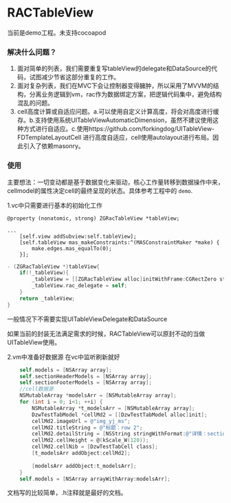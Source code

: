 # RACTableView
当前是demo工程。未支持cocoapod


### 解决什么问题？
1. 面对简单的列表，我们需要重复写tableView的delegate和DataSource的代码，试图减少节省这部分重复的工作。
2. 面对复杂列表，我们在MVC下会让控制器变得臃肿，所以采用了MVVM的结构，分离业务逻辑到vm，rac作为数据绑定方案，把逻辑代码集中，避免结构混乱的问题。
3. cell高度计算或自适应问题。a.可以使用自定义计算高度，将会对高度进行缓存。b.支持使用系统UITableViewAutomaticDimension，虽然不建议使用这种方式进行自适应。c.使用https://github.com/forkingdog/UITableView-FDTemplateLayoutCell 进行高度自适应，cell使用autolayout进行布局。因此引入了依赖masonry。

### 使用

主要想法：一切变动都是基于数据变化来驱动，核心工作量转移到数据操作中来，cellmodel的属性决定cell的最终呈现的状态。具体参考工程中的 `demo`.

1.vc中只需要进行基本的初始化工作

```
@property (nonatomic, strong) ZGRacTableView *tableView;

...
    [self.view addSubview:self.tableView];
    [self.tableView mas_makeConstraints:^(MASConstraintMaker *make) {
        make.edges.mas_equalTo(0);
    }];
```



```objective-c
- (ZGRacTableView *)tableView{
    if(!_tableView){
        _tableView = [[ZGRacTableView alloc]initWithFrame:CGRectZero style:UITableViewStyleGrouped];
        _tableView.rac_delegate = self;
    }
    return _tableView;
}
```

一般情况下不需要实现UITableViewDelegate和DataSource

如果当前的封装无法满足需求的时候，RACTableView可以原封不动的当做UITableView使用。

2.vm中准备好数据源 在vc中监听刷新就好

```objective-c
    self.models = [NSArray array];
    self.sectionHeaderModels = [NSArray array];
    self.sectionFooterModels = [NSArray array];
    //cell数据源
    NSMutableArray *modelsArr = [NSMutableArray array];
    for (int i = 0; i<1; ++i) {
        NSMutableArray *t_modelsArr = [NSMutableArray array];
        DzwTestTabModel *cellMd2 = [[DzwTestTabModel alloc]init];
        cellMd2.imageUrl = @"img_yj_ms";
        cellMd2.titleString = @"标题：row 2";
        cellMd2.detailString = [NSString stringWithFormat:@"详情：section %d",i];
        cellMd2.cellHeight = @(kScale_W(120));
        cellMd2.cellNib = [DzwTestTabCell class];
        [t_modelsArr addObject:cellMd2];
        
        [modelsArr addObject:t_modelsArr];
    }
    self.models = [NSArray arrayWithArray:modelsArr];
```



文档写的比较简单，.h注释就是最好的文档。
